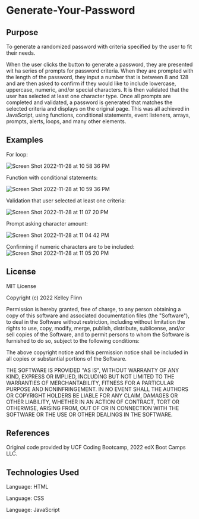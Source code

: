 # Generate-Your-Password

## Purpose

To generate a randomized password with criteria specified by the user to fit their needs. 

When the user clicks the button to generate a password, they are presented wit ha series of prompts for password criteria. When they are prompted with the length of the password, they input a number that is between 8 and 128 and are then asked to confirm if they would like to include lowercase, uppercase, numeric, and/or special characters. It is then validated that the user has selected at least one character type. Once all prompts are completed and validated, a password is generated that matches the selected criteria and displays on the original page. This was all achieved in JavaScript, using functions, conditional statements, event listeners, arrays, prompts, alerts, loops, and many other elements. 

## Examples

For loop:

![Screen Shot 2022-11-28 at 10 58 36 PM](https://user-images.githubusercontent.com/116764540/204435381-422f70d7-c1f7-46ca-bac1-8018d87d69b7.png)

Function with conditional statements:

![Screen Shot 2022-11-28 at 10 59 36 PM](https://user-images.githubusercontent.com/116764540/204435560-65013fbe-cd97-49cf-bc66-89f87cc70264.png)

Validation that user selected at least one criteria:

![Screen Shot 2022-11-28 at 11 07 20 PM](https://user-images.githubusercontent.com/116764540/204436427-9e9e1721-a95b-47b9-87dd-934a0eb86500.png)

Prompt asking character amount: 

![Screen Shot 2022-11-28 at 11 04 42 PM](https://user-images.githubusercontent.com/116764540/204436098-ecab67dc-1b2a-48af-ab2c-a959cdbad419.png)

Confirming if numeric characters are to be included:
![Screen Shot 2022-11-28 at 11 05 20 PM](https://user-images.githubusercontent.com/116764540/204436180-2edf9ae7-a7e2-4086-b899-246a855eef49.png)


## License

MIT License

Copyright (c) 2022 Kelley Flinn

Permission is hereby granted, free of charge, to any person obtaining a copy
of this software and associated documentation files (the "Software"), to deal
in the Software without restriction, including without limitation the rights
to use, copy, modify, merge, publish, distribute, sublicense, and/or sell
copies of the Software, and to permit persons to whom the Software is
furnished to do so, subject to the following conditions:

The above copyright notice and this permission notice shall be included in all
copies or substantial portions of the Software.

THE SOFTWARE IS PROVIDED "AS IS", WITHOUT WARRANTY OF ANY KIND, EXPRESS OR
IMPLIED, INCLUDING BUT NOT LIMITED TO THE WARRANTIES OF MERCHANTABILITY,
FITNESS FOR A PARTICULAR PURPOSE AND NONINFRINGEMENT. IN NO EVENT SHALL THE
AUTHORS OR COPYRIGHT HOLDERS BE LIABLE FOR ANY CLAIM, DAMAGES OR OTHER
LIABILITY, WHETHER IN AN ACTION OF CONTRACT, TORT OR OTHERWISE, ARISING FROM,
OUT OF OR IN CONNECTION WITH THE SOFTWARE OR THE USE OR OTHER DEALINGS IN THE
SOFTWARE.

## References

Original code provided by UCF Coding Bootcamp, 2022 edX Boot Camps LLC.

## Technologies Used
Language: HTML

Language: CSS

Language: JavaScript

